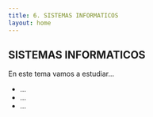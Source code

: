 ```yaml
---
title: 6. SISTEMAS INFORMATICOS
layout: home
---
```


## SISTEMAS INFORMATICOS

En este tema vamos a estudiar...

* ...
* ...
* ...
